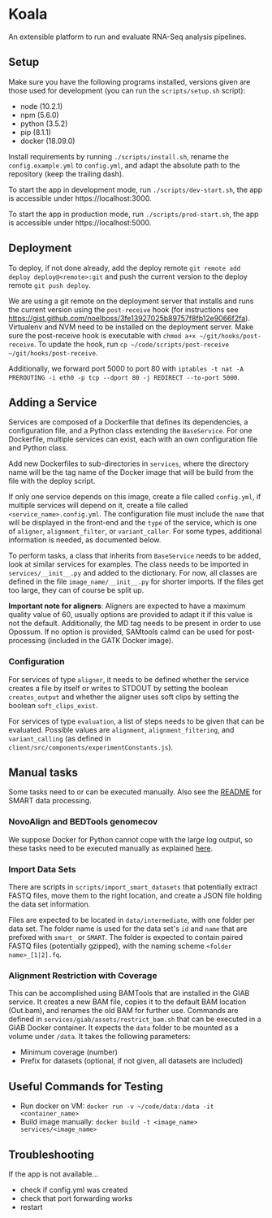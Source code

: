 # Koala

An extensible platform to run and evaluate RNA-Seq analysis pipelines.

## Setup

Make sure you have the following programs installed, versions given are those used for development (you can run the `scripts/setup.sh` script):

- node (10.2.1)
- npm (5.6.0)
- python (3.5.2)
- pip (8.1.1)
- docker (18.09.0)

Install requirements by running `./scripts/install.sh`, rename the `config.example.yml` to `config.yml`, and adapt the absolute path to the repository (keep the trailing dash).

To start the app in development mode, run `./scripts/dev-start.sh`, the app is accessible under https://localhost:3000.

To start the app in production mode, run `./scripts/prod-start.sh`, the app is accessible under https://localhost:5000.

## Deployment

To deploy, if not done already, add the deploy remote `git remote add deploy deploy@<remote>:git` and push the current version to the deploy remote `git push deploy`.

We are using a git remote on the deployment server that installs and runs the current version using the `post-receive` hook (for instructions see https://gist.github.com/noelboss/3fe13927025b89757f8fb12e9066f2fa). Virtualenv and NVM need to be installed on the deployment server. Make sure the post-receive hook is executable with `chmod a+x ~/git/hooks/post-receive`. To update the hook, run `cp ~/code/scripts/post-receive ~/git/hooks/post-receive`.

Additionally, we forward port 5000 to port 80 with `iptables -t nat -A PREROUTING -i eth0 -p tcp --dport 80 -j REDIRECT --to-port 5000`.

## Adding a Service

Services are composed of a Dockerfile that defines its dependencies, a configuration file, and a Python class extending the `BaseService`. For one Dockerfile, multiple services can exist, each with an own configuration file and Python class.

Add new Dockerfiles to sub-directories in `services`, where the directory name will be the tag name of the Docker image that will be build from the file with the deploy script.

If only one service depends on this image, create a file called `config.yml`, if multiple services will depend on it, create a file called `<service_name>.config.yml`. The configuration file must include the `name` that will be displayed in the front-end and the `type` of the service, which is one of `aligner`, `alignment_filter`, or `variant_caller`. For some types, additional information is needed, as documented below.

To perform tasks, a class that inherits from `BaseService` needs to be added, look at similar services for examples. The class needs to be imported in `services/__init__.py` and added to the dictionary. For now, all classes are defined in the file `image_name/__init__.py` for shorter imports. If the files get too large, they can of course be split up.

**Important note for aligners**: Aligners are expected to have a maximum quality value of 60, usually options are provided to adapt it if this value is not the default. Additionally, the MD tag needs to be present in order to use Opossum. If no option is provided, SAMtools calmd can be used for post-processing (included in the GATK Docker image).

### Configuration

For services of type `aligner`, it needs to be defined whether the service creates a file by itself or writes to STDOUT by setting the boolean `creates_output` and whether the aligner uses soft clips by setting the boolean `soft_clips_exist`.

For services of type `evaluation`, a list of steps needs to be given that can be evaluated. Possible values are `alignment`, `alignment_filtering`, and `variant_calling` (as defined in `client/src/components/experimentConstants.js`).

## Manual tasks

Some tasks need to or can be executed manually. Also see the [README](scripts/import_smart_datasets/README.md) for SMART data processing.

### NovoAlign and BEDTools genomecov

We suppose Docker for Python cannot cope with the large log output, so these tasks need to be executed manually as explained [here](scripts/manual_execution/README.md).

### Import Data Sets

There are scripts in `scripts/import_smart_datasets` that potentially extract FASTQ files, move them to the right location, and create a JSON file holding the data set information.

Files are expected to be located in `data/intermediate`, with one folder per data set. The folder name is used for the data set's `id` and `name` that are prefixed with `smart_` or `SMART`. The folder is expected to contain paired FASTQ files (potentially gzipped), with the naming scheme `<folder name>_[1|2].fq`.

### Alignment Restriction with Coverage

This can be accomplished using BAMTools that are installed in the GIAB service. It creates a new BAM file, copies it to the default BAM location (Out.bam), and renames the old BAM for further use. Commands are defined in `services/giab/assets/restrict_bam.sh` that can be executed in a GIAB Docker container. It expects the `data` folder to be mounted as a volume under `/data`. It takes the following parameters:

- Minimum coverage (number)
- Prefix for datasets (optional, if not given, all datasets are included)

## Useful Commands for Testing

- Run docker on VM: `docker run -v ~/code/data:/data -it <container_name>`
- Build image manually: `docker build -t <image_name> services/<image_name>`

## Troubleshooting

If the app is not available...

- check if config.yml was created
- check that port forwarding works
- restart
